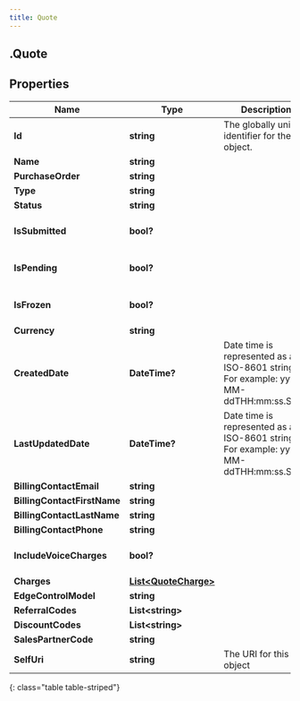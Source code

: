 ```yaml
---
title: Quote
---
```

## .Quote

## Properties

|Name | Type | Description | Notes|
|------------ | ------------- | ------------- | -------------|
| **Id** | **string** | The globally unique identifier for the object. | [optional] |
| **Name** | **string** |  | [optional] |
| **PurchaseOrder** | **string** |  | [optional] |
| **Type** | **string** |  | [optional] |
| **Status** | **string** |  | [optional] |
| **IsSubmitted** | **bool?** |  | [optional] [default to false]|
| **IsPending** | **bool?** |  | [optional] [default to false]|
| **IsFrozen** | **bool?** |  | [optional] [default to false]|
| **Currency** | **string** |  | [optional] |
| **CreatedDate** | **DateTime?** | Date time is represented as an ISO-8601 string. For example: yyyy-MM-ddTHH:mm:ss.SSSZ | [optional] |
| **LastUpdatedDate** | **DateTime?** | Date time is represented as an ISO-8601 string. For example: yyyy-MM-ddTHH:mm:ss.SSSZ | [optional] |
| **BillingContactEmail** | **string** |  | [optional] |
| **BillingContactFirstName** | **string** |  | [optional] |
| **BillingContactLastName** | **string** |  | [optional] |
| **BillingContactPhone** | **string** |  | [optional] |
| **IncludeVoiceCharges** | **bool?** |  | [optional] [default to false]|
| **Charges** | [**List&lt;QuoteCharge&gt;**](QuoteCharge.html) |  | [optional] |
| **EdgeControlModel** | **string** |  | [optional] |
| **ReferralCodes** | **List&lt;string&gt;** |  | [optional] |
| **DiscountCodes** | **List&lt;string&gt;** |  | [optional] |
| **SalesPartnerCode** | **string** |  | [optional] |
| **SelfUri** | **string** | The URI for this object | [optional] |
{: class="table table-striped"}


